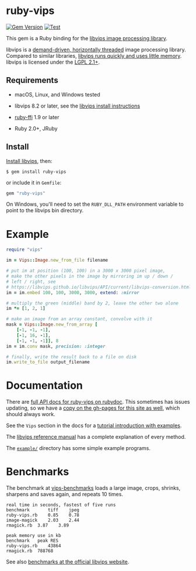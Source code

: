 # ruby-vips

[![Gem Version](https://badge.fury.io/rb/ruby-vips.svg)](https://badge.fury.io/rb/ruby-vips)
[![Test](https://github.com/libvips/ruby-vips/workflows/Test/badge.svg)](https://github.com/libvips/ruby-vips/actions?query=workflow%3ATest)

This gem is a Ruby binding for the [libvips image processing
library](https://libvips.github.io/libvips).

libvips is a [demand-driven, horizontally
threaded](https://github.com/libvips/libvips/wiki/Why-is-libvips-quick)
image processing library. Compared to similar
libraries, [libvips runs quickly and uses little
memory](https://github.com/libvips/libvips/wiki/Speed-and-memory-use).
libvips is licensed under the [LGPL
2.1+](https://www.gnu.org/licenses/old-licenses/lgpl-2.1.en.html).

## Requirements

  * macOS, Linux, and Windows tested

  * libvips 8.2 or later, see the [libvips install instructions](https://libvips.github.io/libvips/install.html)

  * [ruby-ffi](https://github.com/ffi/ffi) 1.9 or later 

  * Ruby 2.0+, JRuby

## Install

[Install libvips](https://libvips.github.io/libvips/install.html), then:

```
$ gem install ruby-vips
```

or include it in `Gemfile`:

```ruby
gem "ruby-vips"
```

On Windows, you'll need to set the `RUBY_DLL_PATH` environment variable to 
point to the libvips bin directory.

# Example

```ruby
require "vips"

im = Vips::Image.new_from_file filename

# put im at position (100, 100) in a 3000 x 3000 pixel image, 
# make the other pixels in the image by mirroring im up / down / 
# left / right, see
# https://libvips.github.io/libvips/API/current/libvips-conversion.html#vips-embed
im = im.embed 100, 100, 3000, 3000, extend: :mirror

# multiply the green (middle) band by 2, leave the other two alone
im *= [1, 2, 1]

# make an image from an array constant, convolve with it
mask = Vips::Image.new_from_array [
    [-1, -1, -1],
    [-1, 16, -1],
    [-1, -1, -1]], 8
im = im.conv mask, precision: :integer

# finally, write the result back to a file on disk
im.write_to_file output_filename
```

# Documentation

There are [full API docs for ruby-vips on
rubydoc](https://www.rubydoc.info/gems/ruby-vips). This sometimes has issues
updating, so we have a [copy on the gh-pages for this site as
well](http://libvips.github.io/ruby-vips), which
should always work.

See the `Vips` section in the docs for a [tutorial introduction with
examples](https://www.rubydoc.info/gems/ruby-vips/Vips).

The [libvips reference manual](https://libvips.github.io/libvips/API/current/)
has a complete explanation of every method.

The [`example/`](https://github.com/libvips/ruby-vips/tree/master/example)
directory has some simple example programs.

# Benchmarks

The benchmark at [vips-benchmarks](https://github.com/jcupitt/vips-benchmarks)
loads a large image, crops, shrinks, sharpens and saves again, and repeats
10 times.

```text
real time in seconds, fastest of five runs
benchmark       tiff    jpeg
ruby-vips.rb	0.85	0.78	
image-magick	2.03	2.44	
rmagick.rb	3.87	3.89	

peak memory use in kb
benchmark	peak RES
ruby-vips.rb	43864
rmagick.rb	788768
```

See also [benchmarks at the official libvips
website](https://github.com/libvips/libvips/wiki/Speed-and-memory-use).

